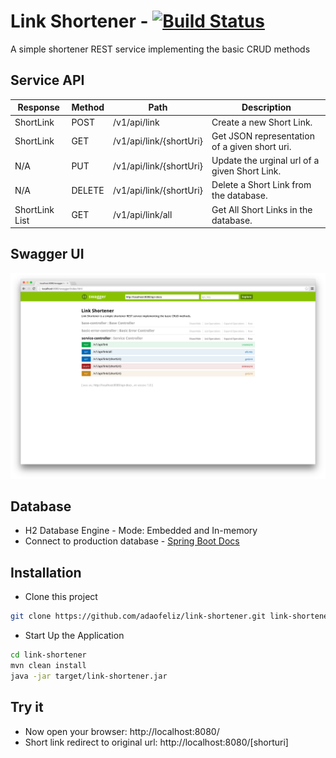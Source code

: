 Link Shortener  - [![Build Status](https://travis-ci.org/adaofeliz/link-shortener.png)](https://travis-ci.org/adaofeliz/link-shortener)
==================
A simple shortener REST  service implementing the basic CRUD methods

Service API
--------------

Response	| Method	| Path	| Description
--------------- | ------------- | ----- | -------------
ShortLink	| POST	| /v1/api/link	| Create a new Short Link.
ShortLink	| GET	| /v1/api/link/{shortUri}	| Get JSON representation of a given short uri.
N/A	| PUT	| /v1/api/link/{shortUri} | Update the urginal url of a given Short Link.
N/A	| DELETE	| /v1/api/link/{shortUri}	| Delete a Short Link from the database.
ShortLink	List | GET	| /v1/api/link/all	| Get All Short Links in the database.

Swagger UI
--------------
![Swagger UI][1]

Database
--------------
* H2 Database Engine - Mode: Embedded and In-memory 
* Connect to production database - [Spring Boot Docs]

Installation
--------------
* Clone this project
```sh
git clone https://github.com/adaofeliz/link-shortener.git link-shortener
```

* Start Up the Application
```sh
cd link-shortener
mvn clean install
java -jar target/link-shortener.jar
```

Try it
--------------
- Now open your browser: http://localhost:8080/
- Short link redirect to original url: http://localhost:8080/[shorturi]

[1]: ./.screenshots/swagger_ui.png

[Spring Boot Docs]: http://docs.spring.io/spring-boot/docs/current/reference/html/boot-features-sql.html#boot-features-connect-to-production-database
